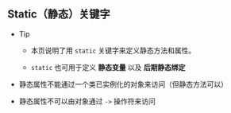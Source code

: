## Static（静态）关键字
* Tip
    * 本页说明了用 `static` 关键字来定义静态方法和属性。
    
    * `static` 也可用于定义 __静态变量__ 以及 __后期静态绑定__

* 静态属性不能通过一个类已实例化的对象来访问（但静态方法可以）

* 静态属性不可以由对象通过 `->` 操作符来访问

